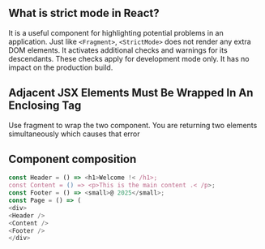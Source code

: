 ## What is strict mode in React?
It is a useful component for highlighting potential problems in an application. Just like `<Fragment>`, `<StrictMode>` does not render any extra DOM elements. It activates additional checks and warnings for its descendants. These checks apply for development mode only. It has no impact on the production build. 
## Adjacent JSX Elements Must Be Wrapped In An Enclosing Tag 
Use fragment to wrap the two component. You are returning two elements simultaneously which causes that error 
## Component composition
```js
const Header = () => <h1>Welcome !< /h1>; 
const Content = () => <p>This is the main content .< /p>; 
const Footer = () => <small>@ 2025</small>; 
const Page = () => ( 
<div> 
<Header /> 
<Content /> 
<Footer /> 
</div>
  ```
